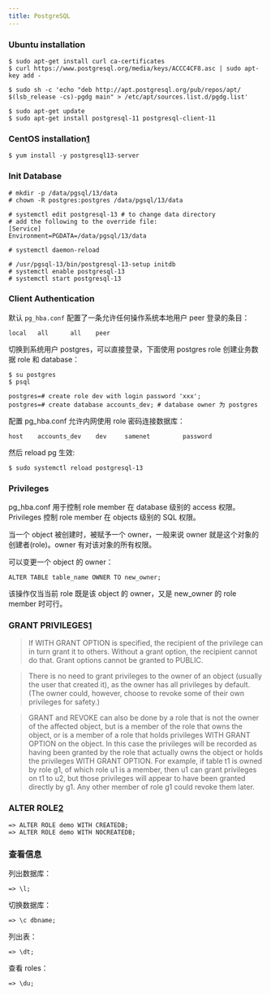 ```yaml
---
title: PostgreSQL
---
```


### Ubuntu installation

    $ sudo apt-get install curl ca-certificates
    $ curl https://www.postgresql.org/media/keys/ACCC4CF8.asc | sudo apt-key add -

    $ sudo sh -c 'echo "deb http://apt.postgresql.org/pub/repos/apt/ $(lsb_release -cs)-pgdg main" > /etc/apt/sources.list.d/pgdg.list'

    $ sudo apt-get update
    $ sudo apt-get install postgresql-11 postgresql-client-11

### CentOS installation[1]

    $ yum install -y postgresql13-server

### Init Database

    # mkdir -p /data/pgsql/13/data
    # chown -R postgres:postgres /data/pgsql/13/data

    # systemctl edit postgresql-13 # to change data directory
    # add the following to the override file:
    [Service]
    Environment=PGDATA=/data/pgsql/13/data

    # systemctl daemon-reload

    # /usr/pgsql-13/bin/postgresql-13-setup initdb
    # systemctl enable postgresql-13
    # systemctl start postgresql-13

### Client Authentication

默认 `pg_hba.conf` 配置了一条允许任何操作系统本地用户 peer 登录的条目：

    local   all      all    peer

切换到系统用户 postgres，可以直接登录，下面使用 postgres role 创建业务数据 role 和 database：

    $ su postgres
    $ psql

    postgres=# create role dev with login password 'xxx';
    postgres=# create database accounts_dev; # database owner 为 postgres

配置 pg_hba.conf 允许内网使用 role 密码连接数据库：

    host	accounts_dev	dev		samenet			password

然后 reload pg 生效:

    $ sudo systemctl reload postgresql-13

### Privileges

pg_hba.conf 用于控制 role member 在 database 级别的 access 权限。Privileges 控制 role member 在 objects 级别的 SQL 权限。

当一个 object 被创建时，被赋予一个 owner，一般来说 owner 就是这个对象的创建者(role)。owner 有对该对象的所有权限。

可以变更一个 object 的 owner：

    ALTER TABLE table_name OWNER TO new_owner;

该操作仅当当前 role 既是该 object 的 owner，又是 new_owner 的 role member 时可行。

### GRANT PRIVILEGES[1]

> If WITH GRANT OPTION is specified, the recipient of the privilege can in turn grant it to others. Without a grant option, the recipient cannot do that. Grant options cannot be granted to PUBLIC.

> There is no need to grant privileges to the owner of an object (usually the user that created it), as the owner has all privileges by default. (The owner could, however, choose to revoke some of their own privileges for safety.)

> GRANT and REVOKE can also be done by a role that is not the owner of the affected object, but is a member of the role that owns the object, or is a member of a role that holds privileges WITH GRANT OPTION on the object. In this case the privileges will be recorded as having been granted by the role that actually owns the object or holds the privileges WITH GRANT OPTION. For example, if table t1 is owned by role g1, of which role u1 is a member, then u1 can grant privileges on t1 to u2, but those privileges will appear to have been granted directly by g1. Any other member of role g1 could revoke them later.

### ALTER ROLE[2]

    => ALTER ROLE demo WITH CREATEDB;
    => ALTER ROLE demo WITH NOCREATEDB;

### 查看信息

列出数据库：

    => \l;

切换数据库：

    => \c dbname;

列出表：

    => \dt;

查看 roles：

    => \du;


[1]: https://www.postgresql.org/download/linux/redhat/
[2]: https://www.postgresql.org/docs/11/sql-grant.html
[3]: https://www.postgresql.org/docs/9.1/sql-alterrole.html


